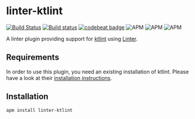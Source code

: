 # linter-ktlint

[![Build Status](https://travis-ci.com/kkopper/atom-linter-ktlint.svg?branch=master)](https://travis-ci.com/kkopper/atom-linter-ktlint)
[![Build status](https://ci.appveyor.com/api/projects/status/3e9scxi50kqlo2m4?svg=true)](https://ci.appveyor.com/project/kkopper/atom-linter-ktlint)
[![codebeat badge](https://codebeat.co/badges/7be164ed-c81d-443b-a73c-1f1900039fda)](https://codebeat.co/projects/github-com-kkopper-atom-linter-ktlint-master)
![APM](https://img.shields.io/apm/v/linter-ktlint.svg)
![APM](https://img.shields.io/apm/dm/linter-ktlint.svg)
![APM](https://img.shields.io/apm/l/linter-ktlint.svg)

A linter plugin providing support for [ktlint](https://ktlint.github.io) using [Linter](https://github.com/AtomLinter/Linter).

## Requirements

In order to use this plugin, you need an existing installation of ktlint.
Please have a look at their [installation instructions](https://github.com/pinterest/ktlint#installation).

## Installation

```
apm install linter-ktlint
```
